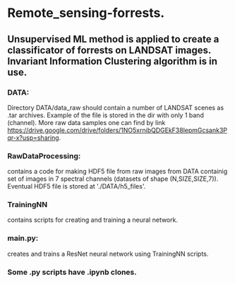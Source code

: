 # Remote_sensing-forrests. 
## Unsupervised ML method is applied to create a classificator of forrests on LANDSAT images. Invariant Information Clustering algorithm is in use.
### DATA:
Directory DATA/data_raw should contain a number of LANDSAT scenes as .tar archives. Example of the file is stored in the dir with only 1 band (channel).
More raw data samples one can find by link https://drive.google.com/drive/folders/1NO5xrnibQDGEkF38lepmGcsank3Pqr-x?usp=sharing.

### RawDataProcessing:
contains a code for making HDF5 file from raw images from DATA containig set of images in 7 spectral channels (datasets of shape (N,SIZE,SIZE,7)).
Eventual HDF5 file is stored at './DATA/h5_files'.

### TrainingNN
contains scripts for creating and training a neural network.

### main.py:
creates and trains a ResNet neural network using TrainingNN scripts.


### Some .py scripts have .ipynb clones.
